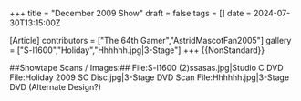 +++
title = "December 2009 Show"
draft = false
tags = []
date = 2024-07-30T13:15:00Z

[Article]
contributors = ["The 64th Gamer","AstridMascotFan2005"]
gallery = ["S-l1600","Holiday","Hhhhhh.jpg|3-Stage"]
+++
{{NonStandard}}

##Showtape Scans / Images:##
<gallery>
File:S-l1600 (2)ssasas.jpg|Studio C DVD
File:Holiday 2009 SC Disc.jpg|3-Stage DVD Scan
File:Hhhhhh.jpg|3-Stage DVD (Alternate Design?)
</gallery>